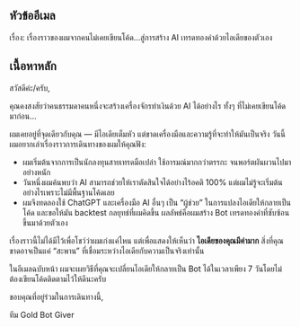 ## หัวข้ออีเมล

เรื่อง: เรื่องราวของผมจากคนไม่เคยเขียนโค้ด…สู่การสร้าง AI เทรดทองคำด้วยไอเดียของตัวเอง

## เนื้อหาหลัก

สวัสดีค่ะ/ครับ,

คุณคงสงสัยว่าคนธรรมดาคนหนึ่งจะสร้างเครื่องจักรทำเงินด้วย AI ได้อย่างไร ทั้งๆ ที่ไม่เคยเขียนโค้ดมาก่อน…

ผมเคยอยู่ที่จุดเดียวกับคุณ — มีไอเดียเต็มหัว แต่ขาดเครื่องมือและความรู้ที่จะทำให้มันเป็นจริง วันนี้ผมอยากเล่าเรื่องราวการเดินทางของผมให้คุณฟัง:

* ผมเริ่มต้นจากการเป็นนักลงทุนสายเทรดมือเปล่า ใช้อารมณ์มากกว่าตรรกะ จนพอร์ตผันผวนไปมาอย่างหนัก
* วันหนึ่งผมค้นพบว่า AI สามารถช่วยให้เราตัดสินใจได้อย่างไร้อคติ 100% แต่ผมไม่รู้จะเริ่มต้นอย่างไรเพราะไม่มีพื้นฐานโค้ดเลย
* ผมจึงทดลองใช้ ChatGPT และเครื่องมือ AI อื่นๆ เป็น “ผู้ช่วย” ในการแปลงไอเดียให้กลายเป็นโค้ด และขอให้มัน backtest กลยุทธ์ที่ผมคิดขึ้น ผลลัพธ์คือผมสร้าง Bot เทรดทองคำที่ซับซ้อนขึ้นมาด้วยตัวเอง

เรื่องราวนี้ไม่ได้มีไว้เพื่อโชว์ว่าผมเก่งแค่ไหน แต่เพื่อแสดงให้เห็นว่า **ไอเดียของคุณมีค่ามาก** สิ่งที่คุณขาดอาจเป็นแค่ “สะพาน” ที่เชื่อมระหว่างไอเดียกับความเป็นจริงเท่านั้น

ในอีเมลฉบับหน้า ผมจะเผยวิธีที่คุณจะเปลี่ยนไอเดียให้กลายเป็น Bot ได้ในเวลาเพียง 7 วันโดยไม่ต้องเขียนโค้ดติดตามไว้ให้ดีนะครับ

ขอบคุณที่อยู่ร่วมในการเดินทางนี้,

ทีม Gold Bot Giver
